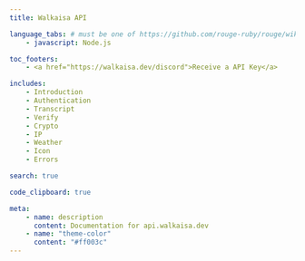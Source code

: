 ```yaml
---
title: Walkaisa API

language_tabs: # must be one of https://github.com/rouge-ruby/rouge/wiki/List-of-supported-languages-and-lexers
    - javascript: Node.js

toc_footers:
    - <a href="https://walkaisa.dev/discord">Receive a API Key</a>

includes:
    - Introduction
    - Authentication
    - Transcript
    - Verify
    - Crypto
    - IP
    - Weather
    - Icon
    - Errors

search: true

code_clipboard: true

meta:
    - name: description
      content: Documentation for api.walkaisa.dev
    - name: "theme-color"
      content: "#ff003c"
---
```


